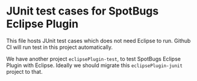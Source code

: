 # JUnit test cases for SpotBugs Eclipse Plugin

This file hosts JUnit test cases which does not need Eclipse to run.
Github CI will run test in this project automatically.

We have another project `eclipsePlugin-test`, to test SpotBugs Eclipse Plugin with Eclipse.
Ideally we should migrate this `eclipsePlugin-junit` project to that.
